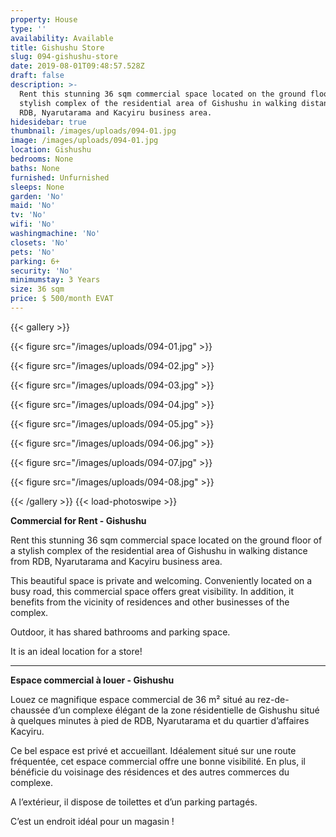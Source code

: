 ```yaml
---
property: House
type: ''
availability: Available
title: Gishushu Store
slug: 094-gishushu-store
date: 2019-08-01T09:48:57.528Z
draft: false
description: >-
  Rent this stunning 36 sqm commercial space located on the ground floor of a
  stylish complex of the residential area of Gishushu in walking distance from
  RDB, Nyarutarama and Kacyiru business area. 
hidesidebar: true
thumbnail: /images/uploads/094-01.jpg
image: /images/uploads/094-01.jpg
location: Gishushu
bedrooms: None
baths: None
furnished: Unfurnished
sleeps: None
garden: 'No'
maid: 'No'
tv: 'No'
wifi: 'No'
washingmachine: 'No'
closets: 'No'
pets: 'No'
parking: 6+
security: 'No'
minimumstay: 3 Years
size: 36 sqm
price: $ 500/month EVAT
---
```

{{< gallery >}} 

{{< figure src="/images/uploads/094-01.jpg" >}} 

{{< figure src="/images/uploads/094-02.jpg" >}}

 {{< figure src="/images/uploads/094-03.jpg" >}} 

{{< figure src="/images/uploads/094-04.jpg" >}}

{{< figure src="/images/uploads/094-05.jpg" >}}

 {{< figure src="/images/uploads/094-06.jpg" >}}

 {{< figure src="/images/uploads/094-07.jpg" >}}

 {{< figure src="/images/uploads/094-08.jpg" >}}

 {{< /gallery >}} {{< load-photoswipe >}}

**Commercial for Rent - Gishushu**

Rent this stunning 36 sqm commercial space located on the ground floor of a stylish complex of the residential area of Gishushu in walking distance from RDB, Nyarutarama and Kacyiru business area. 

This beautiful space is private and welcoming. Conveniently located on a busy road, this commercial space offers great visibility. In addition, it benefits from the vicinity of residences and other businesses of the complex. 

Outdoor, it has shared bathrooms and parking space.

It is an ideal location for a store!

- - -

**Espace commercial à louer - Gishushu**

Louez ce magnifique espace commercial de 36 m² situé au rez-de-chaussée d’un complexe élégant de la zone résidentielle de Gishushu situé à quelques minutes à pied de RDB, Nyarutarama et du quartier d’affaires Kacyiru.

Ce bel espace est privé et accueillant. Idéalement situé sur une route fréquentée, cet espace commercial offre une bonne visibilité. En plus, il bénéficie du voisinage des résidences et des autres commerces du complexe.

A l’extérieur, il dispose de toilettes et d’un parking partagés.

C’est un endroit idéal pour un magasin !
